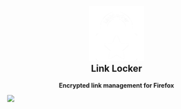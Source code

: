 <h2 align="center"><img src="https://raw.githubusercontent.com/dougpowers/LinkLocker/master/static/icons/LLLogo512.png" height="128"><br>Link Locker</h2>
<p align="center"><strong>Encrypted link management for Firefox</strong></p>

[![](https://img.shields.io/amo/v/linklocker)](https://addons.mozilla.org/en-US/firefox/addon/linklocker/)